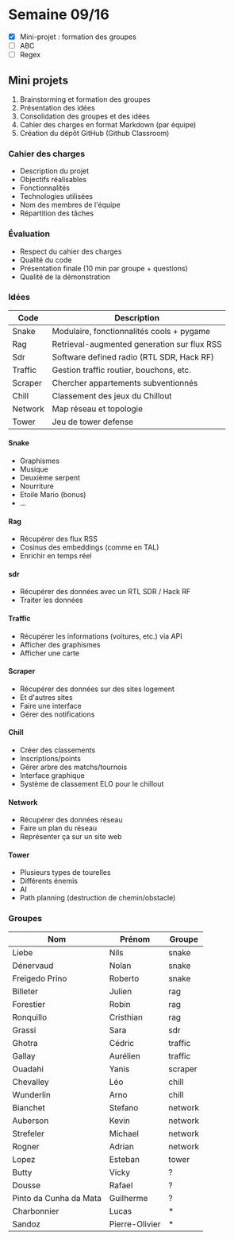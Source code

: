 # Semaine 09/16

- [x] Mini-projet : formation des groupes
- [ ] ABC
- [ ] Regex

## Mini projets

1. Brainstorming et formation des groupes
2. Présentation des idées
3. Consolidation des groupes et des idées
4. Cahier des charges en format Markdown (par équipe)
5. Création du dépôt GitHub (Github Classroom)

### Cahier des charges

- Description du projet
- Objectifs réalisables
- Fonctionnalités
- Technologies utilisées
- Nom des membres de l'équipe
- Répartition des tâches  

### Évaluation

- Respect du cahier des charges
- Qualité du code
- Présentation finale (10 min par groupe + questions)
- Qualité de la démonstration

### Idées

| Code    | Description                                 |
| ------- | ------------------------------------------- |
| Snake   | Modulaire, fonctionnalités cools + pygame   |
| Rag     | Retrieval-augmented generation sur flux RSS |
| Sdr     | Software defined radio (RTL SDR, Hack RF)   |
| Traffic | Gestion traffic routier, bouchons, etc.     |
| Scraper | Chercher appartements subventionnés         |
| Chill   | Classement des jeux du Chillout             |
| Network | Map réseau et topologie                     |
| Tower   | Jeu de tower defense                        |

#### Snake

- Graphismes
- Musique
- Deuxième serpent
- Nourriture
- Etoile Mario (bonus)
- ...

#### Rag 

- Récupérer des flux RSS
- Cosinus des embeddings (comme en TAL)
- Enrichir en temps réel

#### sdr

- Récupérer des données avec un RTL SDR / Hack RF
- Traiter les données 

#### Traffic

- Récupérer les informations (voitures, etc.) via API
- Afficher des graphismes
- Afficher une carte

#### Scraper

- Récupérer des données sur des sites logement
- Et d'autres sites
- Faire une interface
- Gérer des notifications

#### Chill

- Créer des classements 
- Inscriptions/points
- Gérer arbre des matchs/tournois
- Interface graphique
- Système de classement ELO pour le chillout

#### Network 

- Récupérer des données réseau
- Faire un plan du réseau 
- Représenter ça sur un site web

#### Tower

- Plusieurs types de tourelles
- Différents énemis
- AI
- Path planning (destruction de chemin/obstacle)

### Groupes 

| Nom                    | Prénom         | Groupe  |
| ---------------------- | -------------- | ------- |
| Liebe                  | Nils           | snake   |
| Dénervaud              | Nolan          | snake   |
| Freigedo Prino         | Roberto        | snake   |
| Billeter               | Julien         | rag     |
| Forestier              | Robin          | rag     |
| Ronquillo              | Cristhian      | rag     |
| Grassi                 | Sara           | sdr     |
| Ghotra                 | Cédric         | traffic |
| Gallay                 | Aurélien       | traffic |
| Ouadahi                | Yanis          | scraper |
| Chevalley              | Léo            | chill   |
| Wunderlin              | Arno           | chill   |
| Bianchet               | Stefano        | network |
| Auberson               | Kevin          | network |
| Strefeler              | Michael        | network |
| Rogner                 | Adrian         | network |
| Lopez                  | Esteban        | tower   |
| Butty                  | Vicky          | ?       |
| Dousse                 | Rafael         | ?       |
| Pinto da Cunha da Mata | Guilherme      | ?       |
| Charbonnier            | Lucas          | *       |
| Sandoz                 | Pierre-Olivier | *       |

